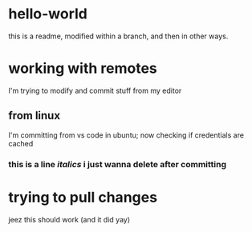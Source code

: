 # hello-world
this is a readme, modified within a branch, and then in other ways.

# working with remotes
I'm trying to modify and commit stuff from my editor

## from linux
I'm committing from vs code in ubuntu; now checking if credentials are cached

### this is a line _italics_ i just wanna delete after committing

# trying to pull changes
jeez this should work (and it did yay)